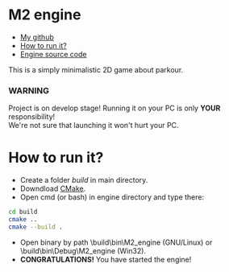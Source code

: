 # M2 engine
 - [My github](https://github.com/MalyshevMS)
 - [How to run it?](#how-to-run-it)
 - [Engine source code](https://github.com/MalyshevMS/M2-engine)

This is a simply minimalistic 2D game about parkour.

### WARNING
Project is on develop stage! Running it on your PC is only **YOUR** responsibility!\
We're not sure that launching it won't hurt your PC.

# How to run it?
 - Create a folder *build* in main directory.
 - Downdload <a href="https://cmake.org/">CMake</a>.
 - Open cmd (or bash) in engine directory and type there: 
```bash 
cd build 
cmake .. 
cmake --build . 
```
 - Open binary by path \build\bin\M2_engine (GNU/Linux) or \build\bin\Debug\M2_engine (Win32).
 - **CONGRATULATIONS!** You have started the engine!